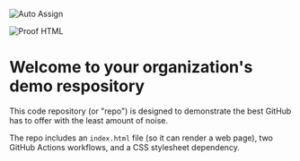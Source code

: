 ![Auto Assign](https://github.com/LSE-ME204/demo-repository/actions/workflows/auto-assign.yml/badge.svg)

![Proof HTML](https://github.com/LSE-ME204/demo-repository/actions/workflows/proof-html.yml/badge.svg)

# Welcome to your organization's demo respository
This code repository (or "repo") is designed to demonstrate the best GitHub has to offer with the least amount of noise.

The repo includes an `index.html` file (so it can render a web page), two GitHub Actions workflows, and a CSS stylesheet dependency.
